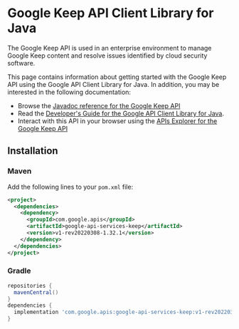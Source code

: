 # Google Keep API Client Library for Java

The Google Keep API is used in an enterprise environment to manage Google Keep content and resolve issues identified by cloud security software.

This page contains information about getting started with the Google Keep API
using the Google API Client Library for Java. In addition, you may be interested
in the following documentation:

* Browse the [Javadoc reference for the Google Keep API][javadoc]
* Read the [Developer's Guide for the Google API Client Library for Java][google-api-client].
* Interact with this API in your browser using the [APIs Explorer for the Google Keep API][api-explorer]

## Installation

### Maven

Add the following lines to your `pom.xml` file:

```xml
<project>
  <dependencies>
    <dependency>
      <groupId>com.google.apis</groupId>
      <artifactId>google-api-services-keep</artifactId>
      <version>v1-rev20220308-1.32.1</version>
    </dependency>
  </dependencies>
</project>
```

### Gradle

```gradle
repositories {
  mavenCentral()
}
dependencies {
  implementation 'com.google.apis:google-api-services-keep:v1-rev20220308-1.32.1'
}
```

[javadoc]: https://googleapis.dev/java/google-api-services-keep/latest/index.html
[google-api-client]: https://github.com/googleapis/google-api-java-client/
[api-explorer]: https://developers.google.com/apis-explorer/#p/keep/v1/
